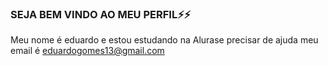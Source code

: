 ### SEJA BEM VINDO AO MEU PERFIL⚡⚡
Meu nome é eduardo e estou estudando na Alurase precisar de ajuda meu email é eduardogomes13@gmail.com
<!--
Estou me desenvolvendo na linguagem JavaScript
**EduGomes16/EduGomes16** is a ✨ _special_ ✨ repository because its `README.md` (this file) appears on your GitHub profile.

Here are some ideas to get you started:

- 🔭 I’m currently working on ...
- 🌱 I’m currently learning ...
- 👯 I’m looking to collaborate on ...
- 🤔 I’m looking for help with ...
- 💬 Ask me about ...
- 📫 How to reach me: ...
- 😄 Pronouns: ...
- ⚡ Fun fact: ...
-->
